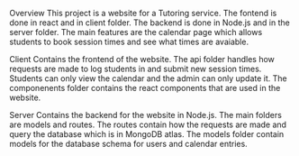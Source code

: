 Overview 
This project is a website for a Tutoring service. The fontend is done in react and in client folder. The backend is done in Node.js and in the server folder. 
The main features are the calendar page which allows students to book session times and see what times are avaiable. 

Client
Contains the frontend of the website. The api folder handles how requests are made to log students in and submit new session times. Students can only 
view the calendar and the admin can only update it. 
The componenents folder contains the react components that are used in the website. 

Server 
Contains the backend for the website in Node.js. The main folders are models and routes. The routes contain how the requests are made and query the database which is in MongoDB atlas. 
The models folder contain models for the database schema for users and calendar entries. 

